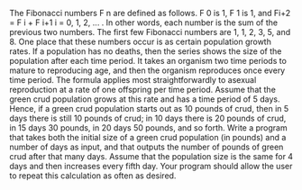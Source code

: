 The Fibonacci numbers F n are defined as follows. F 0 is 1, F 1 is 1, and Fi+2 = F i + F i+1 i = 0, 1, 2, ... .
In other words, each number is the sum of the previous two numbers. The first few Fibonacci numbers
are 1, 1, 2, 3, 5, and 8. One place that these numbers occur is as certain population growth rates. If a
population has no deaths, then the series shows the size of the population after each time period. It
takes an organism two time periods to mature to reproducing age, and then the organism reproduces
once every time period. The formula applies most straightforwardly to asexual reproduction at a rate of
one offspring per time period.
Assume that the green crud population grows at this rate and has a time period of 5 days. Hence, if a
green crud population starts out as 10 pounds of crud, then in 5 days there is still 10 pounds of crud; in
10 days there is 20 pounds of crud, in 15 days 30 pounds, in 20 days 50 pounds, and so forth. Write a
program that takes both the initial size of a green crud population (in pounds) and a number of days as
input, and that outputs the number of pounds of green crud after that many days. Assume that the
population size is the same for 4 days and then increases every fifth day. Your program should allow
the user to repeat this calculation as often as desired.